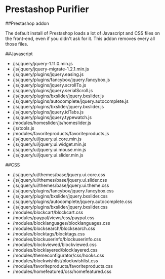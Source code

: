 # Prestashop Purifier

##Prestashop addon

The default install of Prestashop loads a lot of Javascript and CSS files on the front-end, even if you didn't ask for it. This addon removes every all those files. 


##Javascript
- /js/jquery/jquery-1.11.0.min.js
- /js/jquery/jquery-migrate-1.2.1.min.js
- /js/jquery/plugins/jquery.easing.js
- /js/jquery/plugins/fancybox/jquery.fancybox.js
- /js/jquery/plugins/jquery.scrollTo.js
- /js/jquery/plugins/jquery.serialScroll.js
- /js/jquery/plugins/bxslider/jquery.bxslider.js
- /js/jquery/plugins/autocomplete/jquery.autocomplete.js
- /js/jquery/plugins/bxslider/jquery.bxslider.js
- /js/jquery/plugins/jquery.idTabs.js
- /js/jquery/plugins/jquery.typewatch.js 
- /modules/homeslider/js/homeslider.js
- /js/tools.js
- /modules/favoriteproducts/favoriteproducts.js
- /js/jquery/ui/jquery.ui.core.min.js
- /js/jquery/ui/jquery.ui.widget.min.js
- /js/jquery/ui/jquery.ui.mouse.min.js
- /js/jquery/ui/jquery.ui.slider.min.js

##CSS
- /js/jquery/ui/themes/base/jquery.ui.core.css
- /js/jquery/ui/themes/base/jquery.ui.slider.css
- /js/jquery/ui/themes/base/jquery.ui.theme.css
- /js/jquery/plugins/fancybox/jquery.fancybox.css
- /js/jquery/plugins/bxslider/jquery.bxslider.css
- /js/jquery/plugins/autocomplete/jquery.autocomplete.css
- /js/jquery/plugins/bxslider/jquery.bxslider.css
- /modules/blockcart/blockcart.css
- /modules/paypal/views/css/paypal.css
- /modules/blocklanguages/blocklanguages.css
- /modules/blocksearch/blocksearch.css
- /modules/blocktags/blocktags.css
- /modules/blockuserinfo/blockuserinfo.css
- /modules/blockviewed/blockviewed.css
- /modules/blocklayered/blocklayered.css
- /modules/themeconfigurator/css/hooks.css
- /modules/blockwishlist/blockwishlist.css
- /modules/favoriteproducts/favoriteproducts.css
- /modules/homefeatured/css/homefeatured.css

